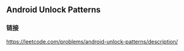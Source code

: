 ## Android Unlock Patterns  
### 链接  
https://leetcode.com/problems/android-unlock-patterns/description/